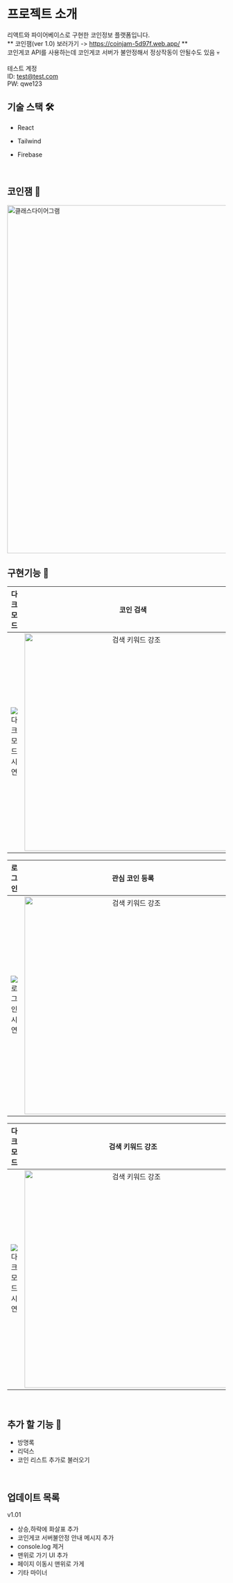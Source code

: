 # 프로젝트 소개 

리액트와 파이어베이스로 구현한 코인정보 플랫폼입니다.
<br>
** 코인잼(ver 1.0) 보러가기 -> https://coinjam-5d97f.web.app/ **
<br>
코인게코 API를 사용하는데 코인게코 서버가 불안정해서 정상작동이 안될수도 있음 💀
<br><br>
테스트 계정
<br>
ID: test@test.com
<br>
PW: qwe123
<br>
## 기술 스택 🛠

- React
- Tailwind
- Firebase

  <br>

## 코인잼 💸

<img width="800" alt="클래스다이어그램" src="https://user-images.githubusercontent.com/98381294/217152319-2db7b938-3fbb-440e-8b57-0e1ea09c4089.gif">

<br>

## 구현기능 🦾

|                                                             다크모드                                                              |                                                                   코인 검색                                                                   |
| :---------------------------------------------------------------------------------------------------------------------------: | :--------------------------------------------------------------------------------------------------------------------------------------------------: |
| ![다크모드 시연](https://user-images.githubusercontent.com/98381294/217151401-9dbc9033-d466-4a8d-8c74-88ddf58adb38.gif) | <img width="500" alt="검색 키워드 강조" src="https://user-images.githubusercontent.com/98381294/217151458-4e34f719-87df-4e17-8a0e-5c05ddde6e45.gif"> |


|                                                             로그인                                                              |                                                                   관심 코인 등록                                                                   |
| :---------------------------------------------------------------------------------------------------------------------------: | :--------------------------------------------------------------------------------------------------------------------------------------------------: |
| ![로그인 시연](https://user-images.githubusercontent.com/98381294/217151486-bb8e9eda-582e-4f26-8f40-762cd52abec2.gif) | <img width="500" alt="검색 키워드 강조" src="https://user-images.githubusercontent.com/98381294/217151488-7885ae2d-e204-4382-b476-d0f9e1d4a61a.gif"> |


|                                                             다크모드                                                              |                                                                   검색 키워드 강조                                                                   |
| :---------------------------------------------------------------------------------------------------------------------------: | :--------------------------------------------------------------------------------------------------------------------------------------------------: |
| ![다크모드 시연](https://user-images.githubusercontent.com/98381294/217151401-9dbc9033-d466-4a8d-8c74-88ddf58adb38.gif) | <img width="500" alt="검색 키워드 강조" src="https://user-images.githubusercontent.com/98381294/217151458-4e34f719-87df-4e17-8a0e-5c05ddde6e45.gif"> |



<br>


## 추가 할 기능 🫠

- 방명록
- 리덕스
- 코인 리스트 추가로 불러오기

<br>

## 업데이트 목록

v1.01

- 상승,하락에 화살표 추가
- 코인게코 서버불안정 안내 메시지 추가
- console.log 제거
- 맨위로 가기 UI 추가
- 페이지 이동시 맨위로 가게
- 기타 마이너
